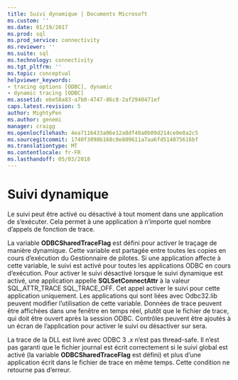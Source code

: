 ```yaml
---
title: Suivi dynamique | Documents Microsoft
ms.custom: ''
ms.date: 01/19/2017
ms.prod: sql
ms.prod_service: connectivity
ms.reviewer: ''
ms.suite: sql
ms.technology: connectivity
ms.tgt_pltfrm: ''
ms.topic: conceptual
helpviewer_keywords:
- tracing options [ODBC], dynamic
- dynamic tracing [ODBC]
ms.assetid: ebe58a83-a7b0-4747-86c8-2af2940471ef
caps.latest.revision: 5
author: MightyPen
ms.author: genemi
manager: craigg
ms.openlocfilehash: 4ea7116433a06e12a8df40a0b09d214ce0e8a2c5
ms.sourcegitcommit: 1740f3090b168c0e809611a7aa6fd514075616bf
ms.translationtype: MT
ms.contentlocale: fr-FR
ms.lasthandoff: 05/03/2018
---
```

# <a name="dynamic-tracing"></a>Suivi dynamique
Le suivi peut être activé ou désactivé à tout moment dans une application de s’exécuter. Cela permet à une application à n’importe quel nombre d’appels de fonction de trace.  
  
 La variable **ODBCSharedTraceFlag** est défini pour activer le traçage de manière dynamique. Cette variable est partagée entre toutes les copies en cours d’exécution du Gestionnaire de pilotes. Si une application affecte à cette variable, le suivi est activé pour toutes les applications ODBC en cours d’exécution. Pour activer le suivi désactivé lorsque le suivi dynamique est activé, une application appelle **SQLSetConnectAttr** à la valeur SQL_ATTR_TRACE SQL_TRACE_OFF. Cet appel activer le suivi pour cette application uniquement. Les applications qui sont liées avec Odbc32.lib peuvent modifier l’utilisation de cette variable. Données de trace peuvent être affichées dans une fenêtre en temps réel, plutôt que le fichier de trace, qui doit être ouvert après la session ODBC. Contrôles peuvent être ajoutés à un écran de l’application pour activer le suivi ou désactiver sur sera.  
  
 La trace de la DLL est livré avec ODBC 3 *.x* n’est pas thread-safe. Il n’est pas garanti que le fichier journal est écrit correctement si le suivi global est activé (la variable **ODBCSharedTraceFlag** est défini) et plus d’une application écrit dans le fichier de trace en même temps. Cette condition ne retourne pas d’erreur.
